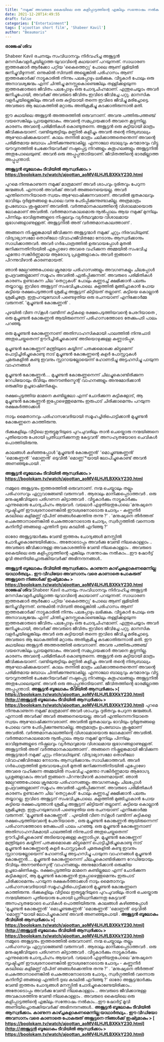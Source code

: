 ```yaml
---
title: "നമുക്ക് അവരുടെ കൈയിലെ ഒരു കളിപ്പാട്ടത്തിന്റെ എങ്കിലും സന്തോഷം നൽകാം"
date: 2021-12-28T14:49:55
draft: false
categories: ["Entertainment"]
tags: ['ajoottan short film', 'Shabeer Kavil']
author: "Beaumaris"
---
```


<strong>രാജേഷ് ശിവ </strong>

Shabeer Kavil രചനയും സംവിധാനവും നിർവഹിച്ച അജൂട്ടൻ മനസികവളർച്ചയില്ലാത്ത യുവാവിന്റെ കഥയാണ് പറയുന്നത്. സാധാരണ ഇത്തരക്കാർ ആർക്കോ പറ്റിയ 'കൈത്തെറ്റു' പോലെ ആണ് ഭൂമിയിൽ ജനിച്ചുവീഴുന്നത്. ഒന്നുകിൽ സിമ്പതി അല്ലെങ്കിൽ പരിഹാസം ആണ് ഇത്തരക്കാർക്ക് നാട്ടുകാരിൽ നിന്നും പലപ്പോഴും ലഭിക്കുക. വീട്ടുകാർ പോലും ഒരു അനാവശ്യജന്മം എന്ന് ചിന്തിച്ചു മനസ്സുകൊണ്ടെങ്കിലും തള്ളിക്കളയുന്ന ഇത്തരക്കാരുടെ ജീവിതം പലപ്പോഴും ഒരു ചോദ്യചിഹ്നമാണ്. എന്തുചെയ്യാം അവർ ജനിച്ചുപോയി, അവർക്ക് അവരുടെ ജീവിതം ഇവിടെ ജീവിച്ചേ പറ്റൂ. മാനസിക വളർച്ചയില്ലെങ്കിലും അവർ ഒരു കുട്ടിയായി തന്നെ ഇവിടെ ജീവിച്ചു മരിച്ചോട്ടെ. അവരുടെ ആ ലോകത്തിൽ മറ്റാരും അതിക്രമിച്ചു കടക്കാതിരുന്നാൽ മതി.

ഈ കഥയിലെ അജൂട്ടൻ അത്തരത്തിൽ ഒരുവനാണ്. അവനു പത്തിരുപത്തഞ്ച് വയസെങ്കിലും പ്രായമുണ്ടാകും. അവന്റെ സമപ്രായക്കാർ അവനെ കൂട്ടുന്നില്ല. കാരണം അവന്റെ പരിമിതികൾ കൊണ്ടുതന്നെ. അജൂട്ടൻ ഒരു കുട്ടിയായി മാത്രം ജീവിക്കുകയാണ്. വണ്ടിയുരുട്ടിയും മണ്ണിൽ കളിച്ചും അവൻ തന്റെ നിത്യബാല്യം ആഘോഷിക്കുകയാണ്. കാലം തന്നിൽ മാത്രം ചലിക്കാത്തതെന്തെന്ന് അവന്റെ പരിമിതമായ ബോധം ചിന്തിക്കുന്നുണ്ടാകില്ല. എന്നാലോ ബാല്യവും കൗമാരവും വിട്ടു യൗവ്വനത്തിൽ ചേക്കേറിയവർക്ക് നഷ്ടപ്പെട്ട നിറങ്ങളും കുതൂഹലങ്ങളും അജൂട്ടനിൽ അതുപോലെയുണ്ട്. അവൻ ഒരു അപ്പൂപ്പന്താടിയാണ്. ജീവിതത്തിന്റെ ഭാരമില്ലാത്ത അപ്പൂപ്പന്താടി.

<strong>അജൂട്ടൻ ബൂലോകം ടീവിയിൽ ആസ്വദിക്കാം &gt;<a href="http://അജൂട്ടൻ ബൂലോകം ടീവിയിൽ ആസ്വദിക്കാം &gt; https://boolokam.tv/watch/ajoottan_aoMV4LHJfLBXKkY230.html"> https://boolokam.tv/watch/ajoottan_aoMV4LHJfLBXKkY230.html</a></strong>

പുറമെ നിന്നുകാണുന്ന നമുക്ക് മാത്രമാണ് അവർ ശാപവും ദുരിതവും പേറുന്ന ജന്മങ്ങൾ. എന്നാൽ അവർക്ക് അവർ അങ്ങനെയെയല്ല. അവർ എന്തിനെന്നറിയാതെ സ്വയം ആഘോഷിക്കുന്നവരാണ്. അവരിൽ ഭൂതകാലവും ഭാവിയും ദുർഭൂതങ്ങളെ പോലെ വന്നു പേടിപ്പിക്കുന്നുണ്ടാകില്ല. അത്രമാത്രം ഉപബോധം ശുഷ്കമാണ് അവരിൽ. വർത്തമാനകാലത്തിന്റെ വിശാലമായൊരു ലോകമാണ് അവരിൽ. വർത്തമാനകാലമൊരു നൂൽപ്പാലം ആയ നമുക്ക് മുന്നിലും പിന്നിലും ഭാവിഭൂതങ്ങളുടെ നിഷ്ഫലവും വ്യർത്ഥവുമായ വിശാലമായ ഭൂഭാഗങ്ങളാണുള്ളത്. അജൂട്ടനിൽ അത് വർത്തമാനകാലത്താണ് .

അങ്ങനെ നിഷ്കളങ്കമായി ജീവിക്കുന്ന അജൂട്ടന്മാർ നമുക്ക് ചുറ്റും നിരവധിയുണ്ട്. വിദ്യാഭ്യാസമോ തൊഴിലോ വിവാഹജീവിതമോ നേടാനും ആസ്വദിക്കാനും സാധിക്കാത്തവർ. അവർ ഗർഭപാത്രത്തിൽ ഉരുവായപ്പോൾ മുതൽ ജനിക്കുന്നതിനിടയിൽ എപ്പോഴോ അവരെ വഹിക്കുന്ന അമ്മയിൽ സംഭവിച്ച എന്തോ സങ്കീർണ്ണമായ ആരോഗ്യ പ്രശ്നങ്ങളാകാം അവർ ഇങ്ങനെ പിറന്നുവീഴാൻ കാരണമായത്.

ഞാൻ മേല്പറഞ്ഞപോലെ ക്രൂരമായ പരിഹാസങ്ങളും അവഗണകളും ചിലപ്പോൾ ഉപദ്രവങ്ങളുമാണ് സമൂഹം അവരിൽ ഏൽപ്പിക്കുന്നത്. അവരുടെ പരിമിതികൾ കാരണം ഉണ്ടാകുന്ന ചില 'തെറ്റുകൾ' പോലും കണ്ണടച്ച് ക്ഷമിക്കാൻ പലരും തയ്യാറല്ല. ഇവിടെ അജൂട്ടന് സംഭവിച്ചപോലെ. കുളത്തിൽ മുങ്ങിച്ചാകാൻ പോയ കുട്ടിയെ രക്ഷപെടുത്താൻ ശ്രമിച്ച അജൂട്ടന് കിട്ടിയത് തല്ലാണ്. കുട്ടിയെ കൊല്ലാൻ ശ്രമിച്ചത്രേ. ഇതുപറയുമ്പോൾ പണ്ടെഴുതിയ ഒരു രചനയാണ് എനിക്കോർമ്മ വരുന്നത്. 'മുച്ചുണ്ടൻ കോങ്കണ്ണൻ' .

പുഴയിൽ വീണ സ്‌കൂൾ വണ്ടീന്ന് കുട്ടികളെ
രക്ഷപെടുത്തിയവന്റെ പേരറിയാതെ ,
ഒരു മുച്ചുണ്ടൻ കോങ്കണ്ണൻ ആയിരുന്നെന്ന്
പരിഹാസത്തോടെ തേക്കുംപടി പാലം പറഞ്ഞു.

ഒരു മുച്ചുണ്ടൻ കോങ്കണ്ണനാണ്
അതിസാഹസികമായി പാലത്തിൽ നിന്നുചാടി
അതുചെയ്തതെന്ന് ഊറിച്ചിരിച്ചുകൊണ്ട്
അടിയൊഴുക്കുള്ള കണ്ണാടിപ്പുഴ.

മുച്ചുണ്ടൻ കോങ്കണ്ണന് മന്ത്രിയുടെ കയ്യീന്ന്
പതക്കമൊക്കെ കിട്ടുമെന്ന് പൊട്ടിച്ചിരിച്ചുകൊണ്ടു നാട്
മുച്ചുണ്ടൻ കോങ്കണ്ണന്റെ കളർ പോസ്റ്ററുകൾ ചുമരുകളിൽ കണ്ടു
ഇവനും സ്റ്റാറായല്ലോയെന്ന് ഹോണടിച്ചു
അട്ടഹസിച്ചു പായുന്ന വാഹനങ്ങൾ

മുച്ചുണ്ടൻ കോങ്കണ്ണൻ.... മുച്ചുണ്ടൻ കോങ്കണ്ണനെന്ന്‌
ചിലച്ചുകൊണ്ടിരിക്കുന്ന
റേഡിയോയും ടീവിയും അനൗൺസ്മെന്റ് വാഹനങ്ങളും
അനുമോദിക്കാൻ ഒരുക്കിയ ഉച്ചഭാഷിണികളും.

രക്ഷപ്പെടുത്തിയ മാമനെ കണ്ടില്ലലോ
എന്ന് ചോദിക്കുന്ന കുട്ടികളോട്,
ആ മുച്ചുണ്ടൻ കോങ്കണ്ണൻ ഇപ്പോഴെത്തുമെന്നും
ഇരുപാട് ചിരിക്കാമെന്നും പറയുന്ന രക്ഷകർത്താക്കൾ

നാടും മൈതാനവും പരിഹാസവേദിയായി
സമൂഹച്ചിരിപൊട്ടിക്കാൻ
മുച്ചുണ്ടൻ കോങ്കണ്ണനെ കാത്തിരുന്നു.

ദിക്കുകളിലും വീട്ടിലെ
ഇരുട്ടുമുറിയുടെ പുറംചുവരിലും
താൻ ചെയ്തൊരു നന്മയിങ്ങനെ
പുതിയൊരു പേരായി പ്രതിധ്വനിക്കുന്നതു കേട്ടവൻ'
അസഹ്യതയോടെ ചെവികൾ പൊത്തിയിരുന്നു.

കാലങ്ങൾ കഴിഞ്ഞപ്പോൾ
'മുച്ചുണ്ടൻ കോങ്കണ്ണൻ'
'മൊച്ചുണ്ടങ്കണ്ണൻ'
'മൊങ്കണ്ണൻ'
'മൊണ്ണൻ'
ഒടുവിൽ 'മൊണ്ണ'*യായി ലോപിച്ചുകൊണ്ട്
അവൻ അണഞ്ഞുപോയി .

<strong>അജൂട്ടൻ ബൂലോകം ടീവിയിൽ ആസ്വദിക്കാം &gt;<a href="http://അജൂട്ടൻ ബൂലോകം ടീവിയിൽ ആസ്വദിക്കാം &gt; https://boolokam.tv/watch/ajoottan_aoMV4LHJfLBXKkY230.html"> https://boolokam.tv/watch/ajoottan_aoMV4LHJfLBXKkY230.html</a></strong>

നമ്മുടെ അജൂട്ടനും ഇത്തരത്തിൽ ഒരുവനാണ്. നന്മ ചെയ്താലും തല്ലും പരിഹാസവും ഏറ്റുവാങ്ങേണ്ടി വരുന്നവർ . ആരാലും മാനിക്കപ്പെടാത്തവർ . ഒരു മനുഷ്യജീവിയുടെ പരിഗണന കിട്ടാത്തവർ . വീട്ടുകാർക്കും നാട്ടുകാർക്കും എന്നുമൊരു ചോദ്യചിഹ്നം ആയവർ. വയലാർ എഴുതിയതുപോലെ 'മനുഷ്യനെ സൃഷ്ടിച്ചത് ഈശ്വരനാണെങ്കിൽ ഈശ്വരനോടൊരു ചോദ്യം - കണ്ണുനീർ കടലിലെ കളിമണ്ണ് ദ്വീപിത് ഞങ്ങൾക്കെന്തിനു തന്നു ?' . 'മനുഷ്യനെ തീർത്തത് ചെകുത്താനാണെങ്കിൽ ചെകുത്താനോടൊരു ചോദ്യം, സ്വർഗ്ഗത്തിൽ വന്നൊരു കനിനീട്ടി ഞങ്ങളെ എന്തിനീ ദുഃഖ കടലിൽ എറിഞ്ഞു ?'

ഓരോ അജൂട്ടന്മാർക്കും വേണ്ടി ഇത്തരം ചോദ്യങ്ങൾ മനസ്സിൽ ചോദിച്ചുകൊണ്ടേയിരിക്കാം.. അതോടൊപ്പം അവർക്കു വേണ്ടി നിലകൊള്ളാം .. അവരുടെ ജീവിക്കാനുള്ള അവകാശത്തിനു വേണ്ടി നിലകൊള്ളാം . അവരുടെ കൈയിലെ ഒരു കളിപ്പാട്ടത്തിന്റെ എങ്കിലും സന്തോഷം നൽകാം...ഈ ഷോർട്ട് മൂവി അണിയിച്ചൊരുക്കിയവർക്ക് അഭിനന്ദനങ്ങൾ..

<strong>അജൂട്ടൻ ബൂലോകം ടീവിയിൽ ആസ്വദിക്കാം. കാണുന്ന കാഴ്ച്ചകളാകണമെന്നില്ല യാഥാർത്ഥ്യം.. ഈ വീഡിയോ അവസാനം വരെ കാണാതെ പോകരുത് അജുട്ടനെ നിങ്ങൾക്ക് ഇഷ്ട്ടമാകും &gt; <a href="http://അജൂട്ടൻ ബൂലോകം ടീവിയിൽ ആസ്വദിക്കാം &gt; https://boolokam.tv/watch/ajoottan_aoMV4LHJfLBXKkY230.html"> https://boolokam.tv/watch/ajoottan_aoMV4LHJfLBXKkY230.html</a></strong>
**രാജേഷ് ശിവ** Shabeer Kavil രചനയും സംവിധാനവും നിർവഹിച്ച അജൂട്ടൻ മനസികവളർച്ചയില്ലാത്ത യുവാവിന്റെ കഥയാണ് പറയുന്നത്. സാധാരണ ഇത്തരക്കാർ ആർക്കോ പറ്റിയ 'കൈത്തെറ്റു' പോലെ ആണ് ഭൂമിയിൽ ജനിച്ചുവീഴുന്നത്. ഒന്നുകിൽ സിമ്പതി അല്ലെങ്കിൽ പരിഹാസം ആണ് ഇത്തരക്കാർക്ക് നാട്ടുകാരിൽ നിന്നും പലപ്പോഴും ലഭിക്കുക. വീട്ടുകാർ പോലും ഒരു അനാവശ്യജന്മം എന്ന് ചിന്തിച്ചു മനസ്സുകൊണ്ടെങ്കിലും തള്ളിക്കളയുന്ന ഇത്തരക്കാരുടെ ജീവിതം പലപ്പോഴും ഒരു ചോദ്യചിഹ്നമാണ്. എന്തുചെയ്യാം അവർ ജനിച്ചുപോയി, അവർക്ക് അവരുടെ ജീവിതം ഇവിടെ ജീവിച്ചേ പറ്റൂ. മാനസിക വളർച്ചയില്ലെങ്കിലും അവർ ഒരു കുട്ടിയായി തന്നെ ഇവിടെ ജീവിച്ചു മരിച്ചോട്ടെ. അവരുടെ ആ ലോകത്തിൽ മറ്റാരും അതിക്രമിച്ചു കടക്കാതിരുന്നാൽ മതി. ഈ കഥയിലെ അജൂട്ടൻ അത്തരത്തിൽ ഒരുവനാണ്. അവനു പത്തിരുപത്തഞ്ച് വയസെങ്കിലും പ്രായമുണ്ടാകും. അവന്റെ സമപ്രായക്കാർ അവനെ കൂട്ടുന്നില്ല. കാരണം അവന്റെ പരിമിതികൾ കൊണ്ടുതന്നെ. അജൂട്ടൻ ഒരു കുട്ടിയായി മാത്രം ജീവിക്കുകയാണ്. വണ്ടിയുരുട്ടിയും മണ്ണിൽ കളിച്ചും അവൻ തന്റെ നിത്യബാല്യം ആഘോഷിക്കുകയാണ്. കാലം തന്നിൽ മാത്രം ചലിക്കാത്തതെന്തെന്ന് അവന്റെ പരിമിതമായ ബോധം ചിന്തിക്കുന്നുണ്ടാകില്ല. എന്നാലോ ബാല്യവും കൗമാരവും വിട്ടു യൗവ്വനത്തിൽ ചേക്കേറിയവർക്ക് നഷ്ടപ്പെട്ട നിറങ്ങളും കുതൂഹലങ്ങളും അജൂട്ടനിൽ അതുപോലെയുണ്ട്. അവൻ ഒരു അപ്പൂപ്പന്താടിയാണ്. ജീവിതത്തിന്റെ ഭാരമില്ലാത്ത അപ്പൂപ്പന്താടി. **അജൂട്ടൻ ബൂലോകം ടീവിയിൽ ആസ്വദിക്കാം >[ https://boolokam.tv/watch/ajoottan_aoMV4LHJfLBXKkY230.html](http://അജൂട്ടൻ ബൂലോകം ടീവിയിൽ ആസ്വദിക്കാം > https://boolokam.tv/watch/ajoottan_aoMV4LHJfLBXKkY230.html)** പുറമെ നിന്നുകാണുന്ന നമുക്ക് മാത്രമാണ് അവർ ശാപവും ദുരിതവും പേറുന്ന ജന്മങ്ങൾ. എന്നാൽ അവർക്ക് അവർ അങ്ങനെയെയല്ല. അവർ എന്തിനെന്നറിയാതെ സ്വയം ആഘോഷിക്കുന്നവരാണ്. അവരിൽ ഭൂതകാലവും ഭാവിയും ദുർഭൂതങ്ങളെ പോലെ വന്നു പേടിപ്പിക്കുന്നുണ്ടാകില്ല. അത്രമാത്രം ഉപബോധം ശുഷ്കമാണ് അവരിൽ. വർത്തമാനകാലത്തിന്റെ വിശാലമായൊരു ലോകമാണ് അവരിൽ. വർത്തമാനകാലമൊരു നൂൽപ്പാലം ആയ നമുക്ക് മുന്നിലും പിന്നിലും ഭാവിഭൂതങ്ങളുടെ നിഷ്ഫലവും വ്യർത്ഥവുമായ വിശാലമായ ഭൂഭാഗങ്ങളാണുള്ളത്. അജൂട്ടനിൽ അത് വർത്തമാനകാലത്താണ് . അങ്ങനെ നിഷ്കളങ്കമായി ജീവിക്കുന്ന അജൂട്ടന്മാർ നമുക്ക് ചുറ്റും നിരവധിയുണ്ട്. വിദ്യാഭ്യാസമോ തൊഴിലോ വിവാഹജീവിതമോ നേടാനും ആസ്വദിക്കാനും സാധിക്കാത്തവർ. അവർ ഗർഭപാത്രത്തിൽ ഉരുവായപ്പോൾ മുതൽ ജനിക്കുന്നതിനിടയിൽ എപ്പോഴോ അവരെ വഹിക്കുന്ന അമ്മയിൽ സംഭവിച്ച എന്തോ സങ്കീർണ്ണമായ ആരോഗ്യ പ്രശ്നങ്ങളാകാം അവർ ഇങ്ങനെ പിറന്നുവീഴാൻ കാരണമായത്. ഞാൻ മേല്പറഞ്ഞപോലെ ക്രൂരമായ പരിഹാസങ്ങളും അവഗണകളും ചിലപ്പോൾ ഉപദ്രവങ്ങളുമാണ് സമൂഹം അവരിൽ ഏൽപ്പിക്കുന്നത്. അവരുടെ പരിമിതികൾ കാരണം ഉണ്ടാകുന്ന ചില 'തെറ്റുകൾ' പോലും കണ്ണടച്ച് ക്ഷമിക്കാൻ പലരും തയ്യാറല്ല. ഇവിടെ അജൂട്ടന് സംഭവിച്ചപോലെ. കുളത്തിൽ മുങ്ങിച്ചാകാൻ പോയ കുട്ടിയെ രക്ഷപെടുത്താൻ ശ്രമിച്ച അജൂട്ടന് കിട്ടിയത് തല്ലാണ്. കുട്ടിയെ കൊല്ലാൻ ശ്രമിച്ചത്രേ. ഇതുപറയുമ്പോൾ പണ്ടെഴുതിയ ഒരു രചനയാണ് എനിക്കോർമ്മ വരുന്നത്. 'മുച്ചുണ്ടൻ കോങ്കണ്ണൻ' . പുഴയിൽ വീണ സ്‌കൂൾ വണ്ടീന്ന് കുട്ടികളെ രക്ഷപെടുത്തിയവന്റെ പേരറിയാതെ , ഒരു മുച്ചുണ്ടൻ കോങ്കണ്ണൻ ആയിരുന്നെന്ന് പരിഹാസത്തോടെ തേക്കുംപടി പാലം പറഞ്ഞു. ഒരു മുച്ചുണ്ടൻ കോങ്കണ്ണനാണ് അതിസാഹസികമായി പാലത്തിൽ നിന്നുചാടി അതുചെയ്തതെന്ന് ഊറിച്ചിരിച്ചുകൊണ്ട് അടിയൊഴുക്കുള്ള കണ്ണാടിപ്പുഴ. മുച്ചുണ്ടൻ കോങ്കണ്ണന് മന്ത്രിയുടെ കയ്യീന്ന് പതക്കമൊക്കെ കിട്ടുമെന്ന് പൊട്ടിച്ചിരിച്ചുകൊണ്ടു നാട് മുച്ചുണ്ടൻ കോങ്കണ്ണന്റെ കളർ പോസ്റ്ററുകൾ ചുമരുകളിൽ കണ്ടു ഇവനും സ്റ്റാറായല്ലോയെന്ന് ഹോണടിച്ചു അട്ടഹസിച്ചു പായുന്ന വാഹനങ്ങൾ മുച്ചുണ്ടൻ കോങ്കണ്ണൻ.... മുച്ചുണ്ടൻ കോങ്കണ്ണനെന്ന്‌ ചിലച്ചുകൊണ്ടിരിക്കുന്ന റേഡിയോയും ടീവിയും അനൗൺസ്മെന്റ് വാഹനങ്ങളും അനുമോദിക്കാൻ ഒരുക്കിയ ഉച്ചഭാഷിണികളും. രക്ഷപ്പെടുത്തിയ മാമനെ കണ്ടില്ലലോ എന്ന് ചോദിക്കുന്ന കുട്ടികളോട്, ആ മുച്ചുണ്ടൻ കോങ്കണ്ണൻ ഇപ്പോഴെത്തുമെന്നും ഇരുപാട് ചിരിക്കാമെന്നും പറയുന്ന രക്ഷകർത്താക്കൾ നാടും മൈതാനവും പരിഹാസവേദിയായി സമൂഹച്ചിരിപൊട്ടിക്കാൻ മുച്ചുണ്ടൻ കോങ്കണ്ണനെ കാത്തിരുന്നു. ദിക്കുകളിലും വീട്ടിലെ ഇരുട്ടുമുറിയുടെ പുറംചുവരിലും താൻ ചെയ്തൊരു നന്മയിങ്ങനെ പുതിയൊരു പേരായി പ്രതിധ്വനിക്കുന്നതു കേട്ടവൻ' അസഹ്യതയോടെ ചെവികൾ പൊത്തിയിരുന്നു. കാലങ്ങൾ കഴിഞ്ഞപ്പോൾ 'മുച്ചുണ്ടൻ കോങ്കണ്ണൻ' 'മൊച്ചുണ്ടങ്കണ്ണൻ' 'മൊങ്കണ്ണൻ' 'മൊണ്ണൻ' ഒടുവിൽ 'മൊണ്ണ'*യായി ലോപിച്ചുകൊണ്ട് അവൻ അണഞ്ഞുപോയി . **അജൂട്ടൻ ബൂലോകം ടീവിയിൽ ആസ്വദിക്കാം >[ https://boolokam.tv/watch/ajoottan_aoMV4LHJfLBXKkY230.html](http://അജൂട്ടൻ ബൂലോകം ടീവിയിൽ ആസ്വദിക്കാം > https://boolokam.tv/watch/ajoottan_aoMV4LHJfLBXKkY230.html)** നമ്മുടെ അജൂട്ടനും ഇത്തരത്തിൽ ഒരുവനാണ്. നന്മ ചെയ്താലും തല്ലും പരിഹാസവും ഏറ്റുവാങ്ങേണ്ടി വരുന്നവർ . ആരാലും മാനിക്കപ്പെടാത്തവർ . ഒരു മനുഷ്യജീവിയുടെ പരിഗണന കിട്ടാത്തവർ . വീട്ടുകാർക്കും നാട്ടുകാർക്കും എന്നുമൊരു ചോദ്യചിഹ്നം ആയവർ. വയലാർ എഴുതിയതുപോലെ 'മനുഷ്യനെ സൃഷ്ടിച്ചത് ഈശ്വരനാണെങ്കിൽ ഈശ്വരനോടൊരു ചോദ്യം - കണ്ണുനീർ കടലിലെ കളിമണ്ണ് ദ്വീപിത് ഞങ്ങൾക്കെന്തിനു തന്നു ?' . 'മനുഷ്യനെ തീർത്തത് ചെകുത്താനാണെങ്കിൽ ചെകുത്താനോടൊരു ചോദ്യം, സ്വർഗ്ഗത്തിൽ വന്നൊരു കനിനീട്ടി ഞങ്ങളെ എന്തിനീ ദുഃഖ കടലിൽ എറിഞ്ഞു ?' ഓരോ അജൂട്ടന്മാർക്കും വേണ്ടി ഇത്തരം ചോദ്യങ്ങൾ മനസ്സിൽ ചോദിച്ചുകൊണ്ടേയിരിക്കാം.. അതോടൊപ്പം അവർക്കു വേണ്ടി നിലകൊള്ളാം .. അവരുടെ ജീവിക്കാനുള്ള അവകാശത്തിനു വേണ്ടി നിലകൊള്ളാം . അവരുടെ കൈയിലെ ഒരു കളിപ്പാട്ടത്തിന്റെ എങ്കിലും സന്തോഷം നൽകാം...ഈ ഷോർട്ട് മൂവി അണിയിച്ചൊരുക്കിയവർക്ക് അഭിനന്ദനങ്ങൾ.. **അജൂട്ടൻ ബൂലോകം ടീവിയിൽ ആസ്വദിക്കാം. കാണുന്ന കാഴ്ച്ചകളാകണമെന്നില്ല യാഥാർത്ഥ്യം.. ഈ വീഡിയോ അവസാനം വരെ കാണാതെ പോകരുത് അജുട്ടനെ നിങ്ങൾക്ക് ഇഷ്ട്ടമാകും > [ https://boolokam.tv/watch/ajoottan_aoMV4LHJfLBXKkY230.html](http://അജൂട്ടൻ ബൂലോകം ടീവിയിൽ ആസ്വദിക്കാം > https://boolokam.tv/watch/ajoottan_aoMV4LHJfLBXKkY230.html)**
